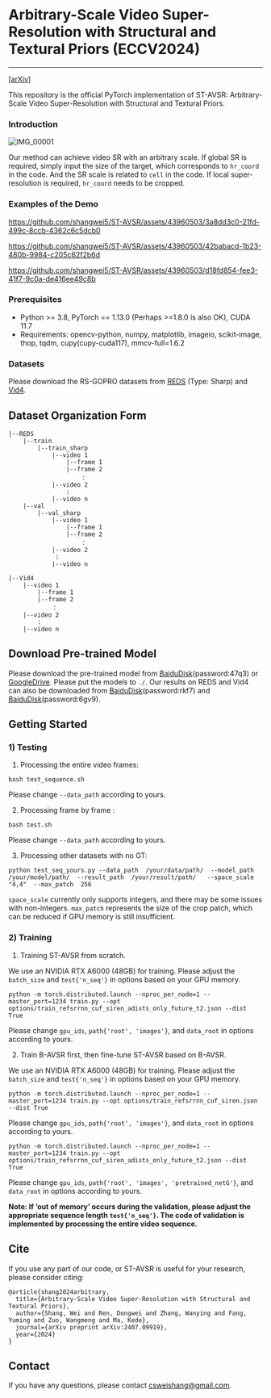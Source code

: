 # Arbitrary-Scale Video Super-Resolution with Structural and Textural Priors (ECCV2024)
---
[[arXiv](https://arxiv.org/abs/2407.09919)] 

This repository is the official PyTorch implementation of ST-AVSR: Arbitrary-Scale Video Super-Resolution with Structural and Textural Priors.

### Introduction

![IMG_00001](https://github.com/user-attachments/assets/5af17a79-dca6-432c-88f0-9fc3f81deeeb)

Our method can achieve video SR with an arbitrary scale. If global SR is required, simply input the size of the target, which corresponds to `hr_coord` in the code. And the SR scale is related to `cell` in the code. If local super-resolution is required, `hr_coord` needs to be cropped.

### Examples of the Demo
https://github.com/shangwei5/ST-AVSR/assets/43960503/3a8dd3c0-21fd-499c-8ccb-4362c6c5dcb0

https://github.com/shangwei5/ST-AVSR/assets/43960503/42babacd-1b23-480b-9984-c205c62f2b6d

https://github.com/shangwei5/ST-AVSR/assets/43960503/d18fd854-fee3-41f7-9c0a-de416ee49c8b

### Prerequisites
- Python >= 3.8, PyTorch == 1.13.0 (Perhaps >=1.8.0 is also OK), CUDA 11.7
- Requirements: opencv-python, numpy, matplotlib, imageio, scikit-image, thop, tqdm, cupy(cupy-cuda117), mmcv-full=1.6.2

### Datasets
Please download the RS-GOPRO datasets from [REDS](https://seungjunnah.github.io/Datasets/reds.html) (Type: Sharp) and [Vid4](https://drive.google.com/drive/folders/1An6hF1oYkeWxfOBxxKm073mvgIFrBNDA).

## Dataset Organization Form
```
|--REDS
    |--train
        |--train_sharp  
            |--video 1
                |--frame 1
                |--frame 2
                    ：
            |--video 2
                :
            |--video n
    |--val
        |--val_sharp
            |--video 1
                |--frame 1
                |--frame 2
                    ：
            |--video 2
             :
            |--video n
```
```
|--Vid4
    |--video 1
        |--frame 1
        |--frame 2
            ：
    |--video 2
        :
    |--video n
```

## Download Pre-trained Model
Please download the pre-trained model from [BaiduDisk](https://pan.baidu.com/s/1UBr9pQGhAHm66rr_VHzyTQ?pwd=47q3)(password:47q3) or [GoogleDrive](https://drive.google.com/file/d/15MiOh3rdvSAKW87-Ze1HSCSrOsn0peNK/view?usp=sharing). Please put the models to `./`.
Our results on REDS and Vid4 can also be downloaded from [BaiduDisk](https://pan.baidu.com/s/1WDO9wRFp5cA-dBSlKazcLg?pwd=rkf7)(password:rkf7) and [BaiduDisk](https://pan.baidu.com/s/1nqUUfEo6tFhiEZuY9bdYqw?pwd=6gv9)(password:6gv9).

## Getting Started
### 1) Testing
1. Processing the entire video frames:
```
bash test_sequence.sh
```
Please change `--data_path` according to yours.

2. Processing frame by frame :
```
bash test.sh
```
Please change `--data_path` according to yours.

3. Processing other datasets with no GT:
```
python test_seq_yours.py --data_path  /your/data/path/  --model_path   /your/model/path/  --result_path  /your/result/path/   --space_scale "4,4"  --max_patch  256
```
`space_scale` currently only supports integers, and there may be some issues with non-integers. `max_patch` represents the size of the crop patch, which can be reduced if GPU memory is still insufficient.

### 2) Training
1. Training ST-AVSR from scratch.

We use an NVIDIA RTX A6000 (48GB) for training. Please adjust the `batch_size` and `test{'n_seq'}` in options based on your GPU memory.
```
python -m torch.distributed.launch --nproc_per_node=1 --master_port=1234 train.py --opt options/train_refsrrnn_cuf_siren_adists_only_future_t2.json --dist True
```
Please change `gpu_ids`, `path{'root', 'images'}`, and `data_root` in options according to yours.

2. Train B-AVSR first, then fine-tune ST-AVSR based on B-AVSR.
   
We use an NVIDIA RTX A6000 (48GB) for training. Please adjust the `batch_size` and `test{'n_seq'}` in options based on your GPU memory.
```
python -m torch.distributed.launch --nproc_per_node=1 --master_port=1234 train.py --opt options/train_refsrrnn_cuf_siren.json --dist True
```
Please change `gpu_ids`, `path{'root', 'images'}`, and `data_root` in options according to yours.

```
python -m torch.distributed.launch --nproc_per_node=1 --master_port=1234 train.py --opt options/train_refsrrnn_cuf_siren_adists_only_future_t2.json --dist True
```
Please change `gpu_ids`, `path{'root', 'images', 'pretrained_netG'}`, and `data_root` in options according to yours.

**Note: If ‘out of memory’ occurs during the validation, please adjust the appropriate sequence length `test{'n_seq'}`. The code of validation is implemented by processing the entire video sequence.**

## Cite
If you use any part of our code, or ST-AVSR is useful for your research, please consider citing:
```
@article{shang2024arbitrary,
  title={Arbitrary-Scale Video Super-Resolution with Structural and Textural Priors},
  author={Shang, Wei and Ren, Dongwei and Zhang, Wanying and Fang, Yuming and Zuo, Wangmeng and Ma, Kede},
  journal={arXiv preprint arXiv:2407.09919},
  year={2024}
}
```

## Contact
If you have any questions, please contact csweishang@gmail.com.

